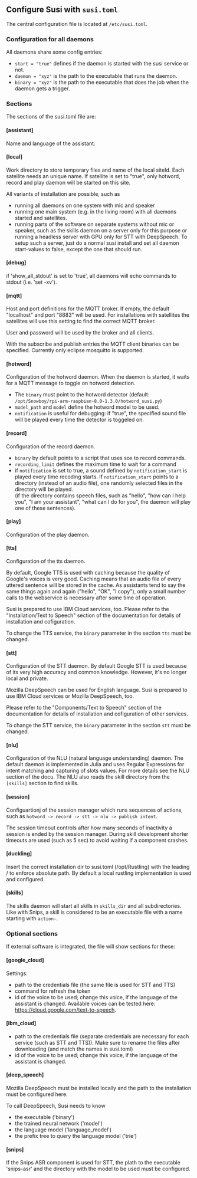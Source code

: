 ## Configure Susi with `susi.toml`

The central configuration file is located at `/etc/susi.toml`.

### Configuration for all daemons

All daemons share some config entries:

* `start = "true"` defines if the daemon
  is started with the susi service or not.
* `daemon = "xyz"` is the path to the executable that runs the daemon.
* `binary = "xyz"` is the path to the executable that does the job when
  the daemon gets a trigger.


### Sections

The sections of the susi.toml file are:

#### [assistant]
Name and language of the assistant.

#### [local]
Work directory to store temporary files and
name of the local siteId. Each satellite needs an unique name.
If satellite is set to "true", only hotword, record and play daemon will be started
on this site.

All variants of installation are possible, such as
* running all daemons
  on one system with mic and speaker
* running one main system (e.g. in the living room) with all daemons
  started and satellites.
* running parts of the software on separate systems without mic
  or speaker, such as the skills daemon on a server only for this
  purpose or running a headless server with GPU only for STT with
  DeepSpeech. To setup such a server, just do a normal susi install
  and set all daemon start-values to false, except the one that should run.

#### [debug]
if 'show\_all\_stdout' is set to 'true', all daemons will echo commands to
stdout (i.e. 'set -xv').


#### [mqtt]
Host and port definitions for the MQTT broker. If empty, the default
"localhost" and port "8883" will be used. For installations with satellites
the satellites will use this setting to find the correct MQTT broker.

User and password will be used by the broker and all clients.

With the subscribe and publish entries the MQTT client binaries can be specified.
Currently only eclipse mosquitto is supported.

#### [hotword]
Configuration of the hotword daemon.
When the daemon is started, it waits for a MQTT message to toggle on
hotword detection.
* The `binary` must  point to the hotword detector (default:
  `/opt/Snowboy/rpi-arm-raspbian-8.0-1.3.0/hotword_susi.py`)
* `model_path` and `model` define the hotword model to be used.
* `notification` is useful for debugging: if "true", the specified
  sound file will be played every time the detector is toggeled on.

#### [record]
Configuration of the record daemon.

* `binary` by default points to a script that uses sox to record commands.
* `recording_limit` defines the maximum time to wait for a command
* if `notification` is set to true, a sound defined by `notification_start`
  is played every time recoding starts. If `notification_start` points to
  a directory (instead of an audio file), one randomly selected files in the
  directory will be played.    
  (if the directory contains speech files, such as "hello", "how can I help you",
  "I am your assistant", "what can I do for you", the daemon will play
  one of these sentences).

#### [play]
Configuration of the play daemon.

#### [tts]
Configuration of the tts daemon.

By default, Google TTS is used with caching because the quality of Google's
voices is very good. Caching means that an audio file of every
uttered sentence will be stored in the cache. As assistants tend to say the same
things again and again ("hello", "OK", "I copy"), only a small number calls to the webservice
is necessary after some time of operation.

Susi is prepared to use IBM Cloud services, too.
Please refer to the "Installation/Text to Speech"
section of the documentation for details of installation and cofiguration.

To change the TTS service, the `binary` parameter in the section `tts`
must be changed.

#### [stt]
Configuration of the STT daemon.
By default Google STT is used because of its very high accuracy and common
knowledge. However, it's no longer local and private.    

Mozilla DeepSpeech can be used for English language.
Susi is prepared to use IBM Cloud services or Mozilla DeepSpeech, too.

Please refer to the "Components/Text to Speech"
section of the documentation for details of installation and cofiguration
of other services.

To change the STT service, the `binary` parameter in the section `stt`
must be changed.

#### [nlu]
Configuration of the NLU (natural language understanding) daemon.
The default daemon is implemented in Julia and uses Regular Expressions
for intent matching and capturing of slots values.
For more details see the NLU section of the docu.
The NLU also reads the skill directory from the `[skills]` section to find
skills.


#### [session]
Configuartionj of the session manager which runs sequences of
actions, such as `hotword -> record -> stt -> nlu -> publish intent`.

The session timeout controls after how many seconds of inactivity a session
is ended by the session manager.
During skill development shorter timeouts are used (such as 5 sec) to
avoid waiting if a component crashes.


#### [duckling]
Insert the correct installation dir to susi.toml
(/opt/Rustling) with the leading / to enforce
absolute path.
By default a local rustling implementation is used and configured.

#### [skills]
The skills daemon will start all skills in `skills_dir` and all subdirectories.
Like with Snips, a skill is considered to be an executable file with a
name starting with `action-`.


### Optional sections

If external software is integrated, the file will show sections for these:

#### [google_cloud]
Settings:
* path to the credentials file (the same file is used for STT and TTS)
* command for refresh the token
* id of the voice to be used; change this voice, if the language
  of the assistant is changed.
  Available voices can be tested here: https://cloud.google.com/text-to-speech.

#### [ibm_cloud]
* path to the credentials file
  (separate credentials are necessary for each service (such as STT and TTS)).
  Make sure to rename the files after downloading (and match the names
  in susi.toml)
* id of the voice to be used; change this voice, if the language
  of the assistant is changed.

#### [deep_speech]
Mozilla DeepSpeech must be installed locally and the path to
the installation must be configured here.

To call DeepSpeech, Susi needs to know
* the executable ('binary')
* the trained neural network ('model')
* the language model ('language_model')
* the prefix tree to query the language model ('trie')


#### [snips]
If the Snips ASR component is used for STT, the plath to the
executable 'snips-asr' and the directory with the model to be used
must be configured.
